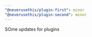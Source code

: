 ```yaml
---
"@neverusethis/plugin-first": minor
"@neverusethis/plugin-second": minor
---
```


SOme updates for plugins
